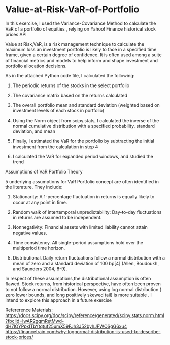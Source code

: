 # Value-at-Risk-VaR-of-Portfolio

In this exercise, I used the Variance-Covariance Method to calculate the VaR of a portfolio of equities , relying on Yahoo! Finance historical stock prices API

Value at Risk,VaR, is a risk management technique to calculate the maximum loss an investment portfolio is likely to face in a specified time frame, given a certain degree of confidence. It is often used among a suite of financial metrics and models to help inform and shape investment and portfolio allocation decisions.

As in the attached Python code file, I calculated the following:

1. The periodic returns of the stocks in the select portfolio

2. The covariance matrix based on the returns calculated

3. The overall portfolio mean and standard deviation (weighted based on investment levels of each stock in portfolio)

4. Using the Norm object from scipy.stats, I calculated the inverse of the normal cumulative distribution with a specified probability, standard deviation, and mean

5. Finally, I estimated the VaR for the portfolio by subtracting the initial investment from the calculation in step 4

6. I calculated the VaR for expanded period windows, and studied the trend

Assumptions of VaR Portfolio Theory

5 underlying assumptions for VaR Portfolio concept are often identified in the literature. They include:

1. Stationarity: A 1-percentage fluctuation in returns is equally likely to occur at any point in time.

2. Random walk of intertemporal unpredictability: Day-to-day fluctuations in returns are assumed to be independent.

3. Nonnegativity: Financial assets with limited liability cannot attain negative values.

4. Time consistency. All single-period assumptions hold over the multiperiod time horizon.

5. Distributional. Daily return fluctuations follow a normal distribution with a mean of zero and a standard deviation of 100 bp[4] (Allen, Boudoukh, and Saunders 2004, 8-9).

In respect of these assumptions,the distributional assumption is often flawed. Stock returns, from historical perspective, have often been proven to not follow a normal distribution. However, using log normal distribution ( zero lower bounds, and long positively skewed tail) is more suitable . I intend to explore this approach in a future exercise

Refererence Materials:
https://docs.scipy.org/doc/scipy/reference/generated/scipy.stats.norm.html?fbclid=IwAR2gqmRetMwd-dH7lOYPpxITbYtqtuf25umX59FJh3J52byhJFWOSgG6xu4
https://financetrain.com/why-lognormal-distribution-is-used-to-describe-stock-prices/

